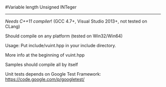#Variable length Unsigned INTeger

---

*Needs C++11 compiler*!
(GCC 4.7+, Visual Studio 2013+, not tested on CLang)

Should compile on any platform (tested on Win32/Win64)

Usage:
    Put include/vuint.hpp in your include directory.
	
More info at the beginning of vuint.hpp

Samples should compile all by itself

Unit tests depends on Google Test Framework:
https://code.google.com/p/googletest/